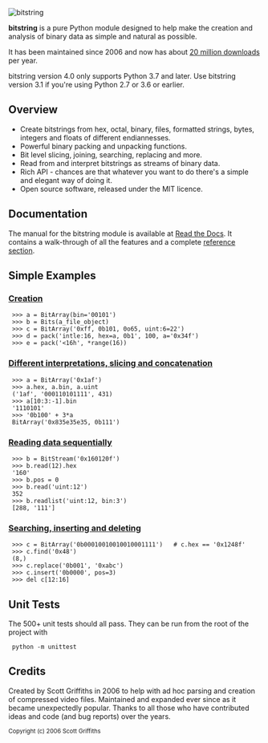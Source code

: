 

![bitstring](https://github.com/scott-griffiths/bitstring/blob/d85c22504882d93b8c0cec373ef03b375e9ea7f8/doc/bitstring_logo_small.png?raw=true "bitstring")

**bitstring** is a pure Python module designed to help make
the creation and analysis of binary data as simple and natural as possible.

It has been maintained since 2006 and now has about [20 million downloads](https://pypistats.org/packages/bitstring) per year.

bitstring version 4.0 only supports Python 3.7 and later. Use
bitstring version 3.1 if you're using Python 2.7 or 3.6 or earlier.

Overview
--------

* Create bitstrings from hex, octal, binary, files, formatted strings, bytes, integers and floats of different endiannesses.
* Powerful binary packing and unpacking functions.
* Bit level slicing, joining, searching, replacing and more.
* Read from and interpret bitstrings as streams of binary data.
* Rich API - chances are that whatever you want to do there's a simple and elegant way of doing it.
* Open source software, released under the MIT licence.


Documentation
-------------
The manual for the bitstring module is available at [Read the Docs](https://bitstring.readthedocs.org).
It contains a walk-through of all the features and a complete [reference section](https://bitstring.readthedocs.io/en/latest/quick_ref.html).


Simple Examples
---------------

### [Creation](https://bitstring.readthedocs.io/en/latest/creation.html)

     >>> a = BitArray(bin='00101')
     >>> b = Bits(a_file_object)
     >>> c = BitArray('0xff, 0b101, 0o65, uint:6=22')
     >>> d = pack('intle:16, hex=a, 0b1', 100, a='0x34f')
     >>> e = pack('<16h', *range(16))

### [Different interpretations, slicing and concatenation](https://bitstring.readthedocs.io/en/latest/interpretation.html)

     >>> a = BitArray('0x1af')
     >>> a.hex, a.bin, a.uint
     ('1af', '000110101111', 431)
     >>> a[10:3:-1].bin
     '1110101'
     >>> '0b100' + 3*a
     BitArray('0x835e35e35, 0b111')

### [Reading data sequentially](https://bitstring.readthedocs.io/en/latest/reading.html)

     >>> b = BitStream('0x160120f')
     >>> b.read(12).hex
     '160'
     >>> b.pos = 0
     >>> b.read('uint:12')
     352
     >>> b.readlist('uint:12, bin:3')
     [288, '111']

### [Searching, inserting and deleting](https://bitstring.readthedocs.io/en/latest/reading.html#finding-and-replacing)

     >>> c = BitArray('0b00010010010010001111')   # c.hex == '0x1248f'
     >>> c.find('0x48')
     (8,)
     >>> c.replace('0b001', '0xabc')
     >>> c.insert('0b0000', pos=3)
     >>> del c[12:16]

Unit Tests
----------

The 500+ unit tests should all pass. They can be run from the root of the project with

     python -m unittest


Credits
-------

Created by Scott Griffiths in 2006 to help with ad hoc parsing and creation of compressed video files.
Maintained and expanded ever since as it became unexpectedly popular. Thanks to all those who have contributed ideas
and code (and bug reports) over the years.


<sub>Copyright (c) 2006 Scott Griffiths</sub>